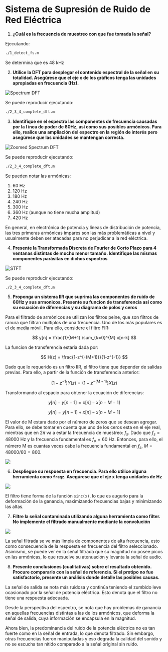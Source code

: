 # Sistema de Supresión de Ruido de Red Eléctrica

1. **¿Cuál es la frecuencia de muestreo con que fue tomada la señal?**

Ejecutando:

```bash
./1_detect_fs.m
```

Se determina que es 48 kHz

2. **Utilice la DFT para desplegar el contenido espectral de la señal en su totalidad. Asegúrese que el eje x de los gráficos tenga las unidades apropiadas en frecuencia (Hz).**

![Spectrum DFT](./figure1.jpg)

Se puede reproducir ejecutando:

```bash
./2_3_4_complete_dft.m
```

3. **Identifique en el espectro las componentes de frecuencia causadas por la l ́ınea de poder de 60Hz, así como sus posibles armónicos. Para ello, realice una ampliación del espectro en la región de interés pero asegúrese que las unidades se mantengan correcta.**

![Zoomed Spectrum DFT](./figure2.jpg)

Se puede reproducir ejecutando:

```bash
./2_3_4_complete_dft.m
```

Se pueden notar las armónicas:

1. 60 Hz
2. 120 Hz
3. 180 Hz
4. 240 Hz
5. 300 Hz
6. 360 Hz (aunque no tiene mucha amplitud)
7. 420 Hz

En general, en electrónica de potencia y líneas de distribución de potencia, las tres primeras armónicas impares son las más problemáticas a nivel y usualmente deben ser atacadas para no perjudicar a la red eléctrica.

4. **Presente la Transformada Discreta de Fourier de Corto Plazo para 4 ventanas distintas de mucho menor tamaño. Identifique las mismas componentes parásitas en dichos espectros**

![STFT](./figure3.jpg)

Se puede reproducir ejecutando:

```bash
./2_3_4_complete_dft.m
```

5. **Proponga un sistema IIR que suprima las componentes de ruido de 60Hz y sus armonicos. Presente su funcion de transferencia así como su ecuación de diferencias y su diagrama de polos y ceros**

Para el filtrado de armónicos se utilizan los filtros peine, que son filtros de ranura que filtran multiplos de una frecuencia. Uno de los más populares es el de media móvil. Para ello, considere el filtro FIR:

$$
y[n] = \frac{1}{M+1} \sum_{k=0}^{M} x[n-k]
$$

La funcion de transferencia estaria dada por:

$$
H(z) = \frac{1-z^{-(M+1)}}{1-z^{-1}}
$$

Dado que lo requerido es un filtro IIR, el filtro tiene que depender de salidas previas. Para ello, a partir de la función de transferencia anterior:

$$
(1-z^{-1}) Y(z) = (1-z^{-(M+1)}) X(z) 
$$

Transformando al espacio para obtener la ecuación de diferencias:

$$
y[n] - y[n-1] = x[n] - x[n - M - 1]
$$

$$
y[n] = y[n-1] + x[n] - x[n - M - 1]
$$

El valor de M estara dado por el número de zeros que se desean agregar. Para ello, se debe tomar en cuenta que uno de los ceros esta en el eje real, mientras que en $2\pi$ va a estar la frecuencia de muestreo: $f_s$. Dado que $f_s = 48000$ Hz y la frecuencia fundamental es $f_o = 60$ Hz. Entonces, para ello, el número M es cuantas veces cabe la frecuencia fundamental en $f_s$,  $M = 48000 / 60 = 800$.

![](figure4.jpg)

6. **Despliegue su respuesta en frecuencia. Para ello utilice alguna herramienta como `freqz`. Asegúrese que el eje x tenga unidades de Hz**

![](figure5.jpg)

El filtro tiene forma de la función `sinc(x)`, lo que es augurio para la deformación de la ganancia, maximizando frecuencias bajas y minimizando las altas.

7. **Filtre la señal contaminada utilizando alguna herramienta como filter. No implemente el filtrado manualmente mediante la convolución**

![](figure6.jpg)

La señal filtrada se ve más limpia de componentes de alta frecuencia, esto como consecuencia de la respuesta en frecuencia del filtro seleccionado. Asimismo, se puede ver en la señal filtrada que su magnitud no posee picos en las armónicas, lo que resuelve su atenuación y levanta la señal de audio.

8. **Presente conclusiones (cualitativas) sobre el resultado obtenido. Procure compararlo con la señal de referencia. Si el protipo no fue satisfactorio, presente un análisis donde detalle las posibles causas.**

La señal de salida se nota más ruidosa y continúa teniendo el zumbido leve ocasionado por la señal de potencia eléctrica. Esto denota que el filtro no tiene una respuesta adecuada. 

Desde la perspectiva del espectro, se nota que hay problemas de ganancia en aquellas frecuencias distintas a las de los armónicos, que deforma la señal de salida, cuya información se encapsula en la magnitud.

Ahora bien, la predominancia del ruido de la potencia eléctrica no es tan fuerte como en la señal de entrada, lo que denota filtrado. Sin embargo, otras frecuencias fueron manipuladas y eso degrada la calidad del sonido y no se escucha tan nítido comparado a la señal original sin ruido.
